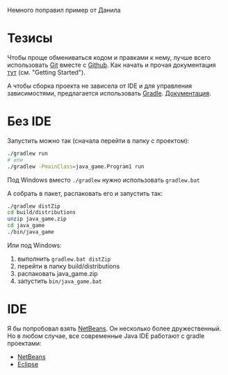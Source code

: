 Немного поправил пример от Данила

# Тезисы
Чтобы проще обмениваться кодом и правками к нему,
лучше всего использовать [Git](https://git-scm.com/) вместе с [Github](https://github.com/).
Как начать и прочая документация [тут](https://help.github.com/en) (см. "Getting Started").

А чтобы сборка проекта не зависела от IDE и для управления зависимостями,
предлагается использовать [Gradle](https://gradle.org/).
[Документация](https://docs.gradle.org/current/userguide/userguide.html).


# Без IDE
Запустить можно так (сначала перейти в папку с проектом):
```sh
./gradlew run
# или
./gradlew -PmainClass=java_game.Program1 run
```
Под Windows вместо `./gradlew` нужно использовать `gradlew.bat`

А собрать в пакет, распаковать его и запустить так:
```sh
./gradlew distZip
cd build/distributions
unzip java_game.zip
cd java_game
./bin/java_game
```

Или под Windows:
1. выполнить `gradlew.bat distZip`
1. перейти в папку build/distributions
1. распаковать java_game.zip
1. запустить `bin/java_game.bat`

# IDE
Я бы попробовал взять [NetBeans](https://netbeans.org/).
Он несколько более дружественный.
Но в любом случае, все современные Java IDE работают с gradle проектами:
* [NetBeans](https://examples.javacodegeeks.com/core-java/gradle/gradle-netbeans-example/)
* [Eclipse](https://www.eclipse.org/community/eclipse_newsletter/2018/february/buildship.php)